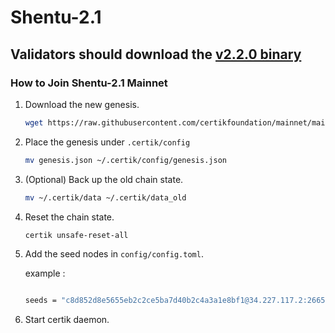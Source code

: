 # Shentu-2.1

## Validators should download the [v2.2.0 binary](https://github.com/certikfoundation/shentu/releases/tag/v2.2.0)

### How to Join Shentu-2.1 Mainnet

 1. Download the new genesis.
    ```bash
    wget https://raw.githubusercontent.com/certikfoundation/mainnet/main/shentu-2.1/genesis.json .
    ```
 2. Place the genesis under `.certik/config`
    ```bash
    mv genesis.json ~/.certik/config/genesis.json
    ```
 3. (Optional) Back up the old chain state.
    ```bash
    mv ~/.certik/data ~/.certik/data_old
    ```
 4. Reset the chain state.
    ```bash
    certik unsafe-reset-all
    ```
 5. Add the seed nodes in `config/config.toml`.
    
    example :
    ```bash
    
    seeds = "c8d852d8e5655eb2c2ce5ba7d40b2c4a3a1e8bf1@34.227.117.2:26656,08bfcc3021b10b58fb7148ac4f1541d7f740418a@52.206.223.128:26656,a3432f605de8692acd2a22ba99c6a84eae09a0de@3.89.246.155:26656,1a90d1eb8d91f2ba043e56714345ebfa3f87bad5@34.237.53.195:26656,41e0c490d87266f7c9e78b0e9b0adafd8d06fca5@3.236.161.42:26656,8eb0e830eb7d166a919747c2b9e0d46fe1447802@54.236.61.32:26656,e4f9776fdf1b37bba6d0400092952666820991c7@3.227.241.190:26656,6d808879cbf7420bd525592a0aaf212da7deeb80@34.229.203.57:26656,fb889d51d5b29c3318b719c8e5b23433e6ef4ad9@54.197.5.155:26656,d789e4e53a17100e7951b20dc6144e89ecbc1b3c@34.232.46.41:26656,895226d59d54c5358f4ef9d53dd42e0fcc9267f4@18.206.119.13:26656,d964e4cc4ac0652234a436a4564f3fbba69149e9@3.209.12.186:26656,8c05eb64e292e7349b7c1a5c6a8e8bbea52e8dce@54.224.14.1:26656,3722d59c1e3b7a9d58f79d8c961ec987b2fefb8b@52.91.51.227:26656,9442e29c89d6a683e096d2e42db793ac52aeb57e@100.26.242.20:26656,a8defa5b5a1ca2d0dbceff46e7cb049cbba272b9@3.82.105.31:26656,aee5b4e20a3df08c64ddea56e9cd80d816e8133f@3.238.117.221:26656"
    ```
 6. Start certik daemon.
    
